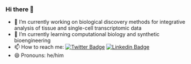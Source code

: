### Hi there 👋

- 🔭 I’m currently working on biological discovery methods for integrative analysis of tissue and single-cell transcriptomic data
- 🌱 I’m currently learning computational biology and synthetic bioengineering
- 📫 How to reach me:   [![Twitter Badge](https://img.shields.io/badge/-Twitter-1ca0f1?style=flat-square&labelColor=1ca0f1&logo=twitter&logoColor=white&link=https://twitter.com/opakholis)](https://twitter.com/KailashBP10)
  [![Linkedin Badge](https://img.shields.io/badge/-LinkedIn-blue?style=flat-square&logo=Linkedin&logoColor=white&link=https://www.linkedin.com/in/opakholis/)](https://www.linkedin.com/in/kailashbp10/)
- 😄 Pronouns: he/him

